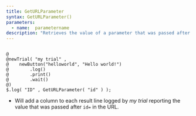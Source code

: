 ```yaml
---
title: GetURLParameter
syntax: GetURLParameter()
parameters:
  - name:  parametername 
description: "Retrieves the value of a parameter that was passed after `?` in the URL. This is particularly useful if you pass a uniquely identifying code to the URL when you recruit your participants, like *http://spellout.net/ibexexps/PennController/Demo/experiment.html?**id=abcdefgh***"
---
```


<!--more-->

<pre><code class="language-diff-javascript diff-highlight try-data">
@
@newTrial( "my trial" ,
@    newButton("helloworld", "Hello world!")
@        .log()
@        .print()
@        .wait()
@)
$.log( "ID" , GetURLParameter( "id" ) );
</code></pre>

+ Will add a column to each result line logged by *my trial* reporting the value that was passed after `id=` in the URL.		

